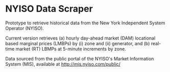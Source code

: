 # NYISO Data Scraper

Prototype to retrieve historical data from the New York Independent System Operator (NYISO). 

Current version retrieves (a) hourly day-ahead market (DAM) locational based marginal prices (LMBPs) by (i) zone and (ii) generator, and (b) real-time market (RT) LBMPs at 5-minute increments by zone.

Data sourced from the public portal of the NYISO's Market Information System (MIS), available at http://mis.nyiso.com/public/


